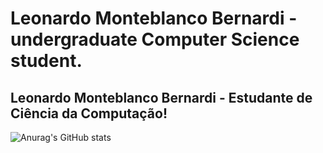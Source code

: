 # Leonardo Monteblanco Bernardi - undergraduate Computer Science student. 
## Leonardo Monteblanco Bernardi - Estudante de Ciência da Computação!
![Anurag's GitHub stats](https://github-readme-stats.vercel.app/api?username=leonardomonteblanc&show_icons=true&theme=radical)
